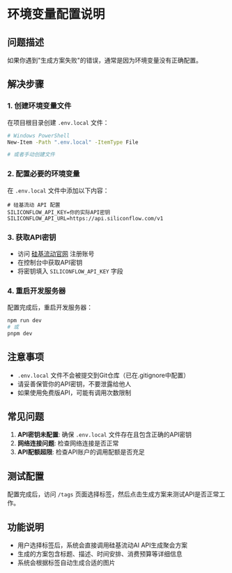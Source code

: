 # 环境变量配置说明

## 问题描述
如果你遇到"生成方案失败"的错误，通常是因为环境变量没有正确配置。

## 解决步骤

### 1. 创建环境变量文件
在项目根目录创建 `.env.local` 文件：

```bash
# Windows PowerShell
New-Item -Path ".env.local" -ItemType File

# 或者手动创建文件
```

### 2. 配置必要的环境变量
在 `.env.local` 文件中添加以下内容：

```env
# 硅基流动 API 配置
SILICONFLOW_API_KEY=你的实际API密钥
SILICONFLOW_API_URL=https://api.siliconflow.com/v1
```

### 3. 获取API密钥
- 访问 [硅基流动官网](https://www.siliconflow.com/) 注册账号
- 在控制台中获取API密钥
- 将密钥填入 `SILICONFLOW_API_KEY` 字段

### 4. 重启开发服务器
配置完成后，重启开发服务器：

```bash
npm run dev
# 或
pnpm dev
```

## 注意事项
- `.env.local` 文件不会被提交到Git仓库（已在.gitignore中配置）
- 请妥善保管你的API密钥，不要泄露给他人
- 如果使用免费版API，可能有调用次数限制

## 常见问题
1. **API密钥未配置**: 确保 `.env.local` 文件存在且包含正确的API密钥
2. **网络连接问题**: 检查网络连接是否正常
3. **API配额超限**: 检查API账户的调用配额是否充足

## 测试配置
配置完成后，访问 `/tags` 页面选择标签，然后点击生成方案来测试API是否正常工作。

## 功能说明
- 用户选择标签后，系统会直接调用硅基流动AI API生成聚会方案
- 生成的方案包含标题、描述、时间安排、消费预算等详细信息
- 系统会根据标签自动生成合适的图片 